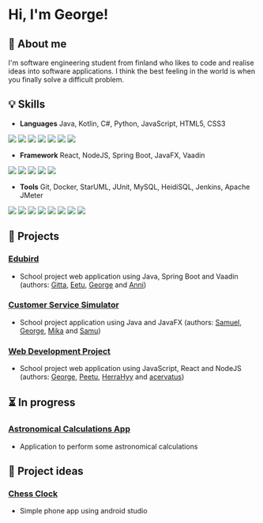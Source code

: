 # Hi, I'm George!

## 🙋 About me
I'm software engineering student from finland who likes to code and realise ideas into software applications. I think the best feeling in the world is when you finally solve a difficult problem.

## 💡 Skills
- **Languages** Java, Kotlin, C#, Python, JavaScript, HTML5, CSS3
<p>
  <img src="https://img.shields.io/badge/Java-0854C1?style=for-the-badge&logo=java&logoColor=white" />
  <img src="https://img.shields.io/badge/Kotlin-7F52FF?style=for-the-badge&logo=kotlin&logoColor=white" />
  <img src="https://img.shields.io/badge/C%23-512BD4?style=for-the-badge&logo=C%23&logoColor=white" />
  <img src="https://img.shields.io/badge/Python-3776AB?style=for-the-badge&logo=python&logoColor=white" />
  <img src="https://img.shields.io/badge/JavaScript-F7DF1E?style=for-the-badge&logo=javascript&logoColor=black" />
  <img src="https://img.shields.io/badge/HTML5-E34F26?style=for-the-badge&logo=html5&logoColor=white" />
  <img src="https://img.shields.io/badge/CSS3-1572B6?style=for-the-badge&logo=css3&logoColor=white" />
</p>

- **Framework** React, NodeJS, Spring Boot, JavaFX, Vaadin
<p>
  <img src="https://img.shields.io/badge/React-61DAFB?style=for-the-badge&logo=react&logoColor=black" />
  <img src="https://img.shields.io/badge/NodeJS-5FA04E?style=for-the-badge&logo=Node.js&logoColor=white" />
  <img src="https://img.shields.io/badge/Spring Boot-6DB33F?style=for-the-badge&logo=springboot&logoColor=white" />
  <img src="https://img.shields.io/badge/JavaFX-5395FD?style=for-the-badge&logo=java&logoColor=white" />
  <img src="https://img.shields.io/badge/Vaadin-00B4F0?style=for-the-badge&logo=Vaadin&logoColor=white" />
</p>

- **Tools** Git, Docker, StarUML, JUnit, MySQL, HeidiSQL, Jenkins, Apache JMeter
<p>
  <img src="https://img.shields.io/badge/Git-F05032?style=for-the-badge&logo=git&logoColor=white" />
  <img src="https://img.shields.io/badge/Docker-2496ED?style=for-the-badge&logo=docker&logoColor=white" />
  <img src="https://img.shields.io/badge/StarUML-FABD14?style=for-the-badge&logo=uml&logoColor=black" />
  <img src="https://img.shields.io/badge/JUnit-25A162?style=for-the-badge&logo=junit5&logoColor=white" />
  <img src="https://img.shields.io/badge/MySQL-4479A1?style=for-the-badge&logo=mysql&logoColor=white" />
  <img src="https://img.shields.io/badge/HeidiSQL-44A833?style=for-the-badge&logo=heidisql&logoColor=white" />
  <img src="https://img.shields.io/badge/Jenkins-D24939?style=for-the-badge&logo=jenkins&logoColor=white" />
  <img src="https://img.shields.io/badge/Apache JMeter-D22128?style=for-the-badge&logo=apachejmeter&logoColor=white" />
</p>


## 📁 Projects

### **[Edubird](https://github.com/gitober/Student-Information-System)**
- School project web application using Java, Spring Boot and Vaadin (authors: [Gitta](https://github.com/gitober), [Eetu](https://github.com/eetuam1), [George](https://github.com/GeorgeChirikov) and [Anni](https://github.com/annikannisto))

### **[Customer Service Simulator](https://github.com/Samupietila/JAVA-Simulation-Project)**
- School project application using Java and JavaFX (authors: [Samuel](https://github.com/dogface3), [George](https://github.com/GeorgeChirikov), [Mika](https://github.com/MikaGronroos2) and [Samu](https://github.com/Samupietila))

### **[Web Development Project](https://github.com/GeorgeChirikov/Web_Dev_Project)**
- School project web application using JavaScript, React and NodeJS (authors: [George](https://github.com/GeorgeChirikov), [Peetu](https://github.com/peeturasanen), [HerraHyy](https://github.com/HerraHyy) and [acervatus](https://github.com/acervatus))

## ⏳ In progress

### **[Astronomical Calculations App](https://github.com/GeorgeChirikov/AstronomicalCalculationsApp)**
- Application to perform some astronomical calculations

## 🧠 Project ideas

### [Chess Clock]()
- Simple phone app using android studio


<!---

## 🤩 Interests
- 

---!>



<!---

- 👋 Hi, I’m @GeorgeChirikov
- 👀 I’m interested in ...
- 🌱 I’m currently learning ...
- 💞️ I’m looking to collaborate on ...
- 📫 How to reach me ...
- 😄 Pronouns: ...
- ⚡ Fun fact: ...


GeorgeChirikov/GeorgeChirikov is a ✨ special ✨ repository because its `README.md` (this file) appears on your GitHub profile.
You can click the Preview link to take a look at your changes.
--->
